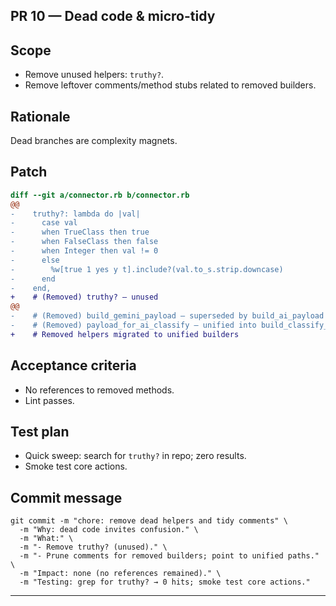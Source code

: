 ## PR 10 — Dead code & micro-tidy

## Scope

* Remove unused helpers: `truthy?`.
* Remove leftover comments/method stubs related to removed builders.

## Rationale
Dead branches are complexity magnets.

## Patch

```diff
diff --git a/connector.rb b/connector.rb
@@
-    truthy?: lambda do |val|
-      case val
-      when TrueClass then true
-      when FalseClass then false
-      when Integer then val != 0
-      else
-        %w[true 1 yes y t].include?(val.to_s.strip.downcase)
-      end
-    end,
+    # (Removed) truthy? – unused
@@
-    # (Removed) build_gemini_payload – superseded by build_ai_payload templates
-    # (Removed) payload_for_ai_classify – unified into build_classify_payload
+    # Removed helpers migrated to unified builders
```

## Acceptance criteria

* No references to removed methods.
* Lint passes.

## Test plan

* Quick sweep: search for `truthy?` in repo; zero results.
* Smoke test core actions.

## Commit message
```
git commit -m "chore: remove dead helpers and tidy comments" \
  -m "Why: dead code invites confusion." \
  -m "What:" \
  -m "- Remove truthy? (unused)." \
  -m "- Prune comments for removed builders; point to unified paths." \
  -m "Impact: none (no references remained)." \
  -m "Testing: grep for truthy? → 0 hits; smoke test core actions."
```
---
